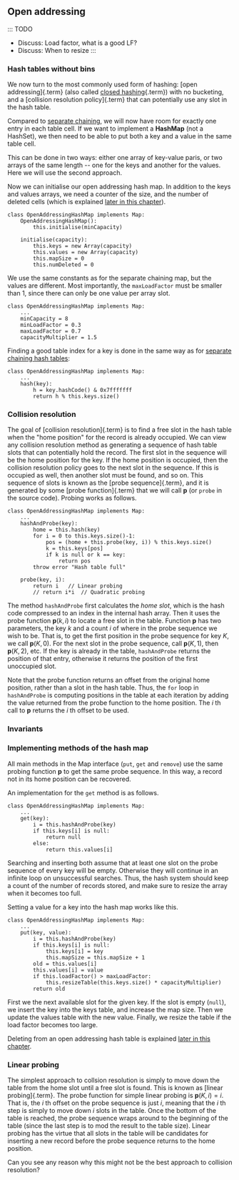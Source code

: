 
## Open addressing

::: TODO
- Discuss: Load factor, what is a good LF?
- Discuss: When to resize
:::

### Hash tables without bins

We now turn to the most commonly used form of hashing:
[open addressing]{.term} (also called [closed hashing](#closed-hash-system){.term})
with no bucketing, and a [collision resolution policy]{.term} that can potentially use any slot in the hash table.

Compared to [separate chaining](#separate-chaining),
we will now have room for exactly one entry in each table
cell. If we want to implement a **HashMap** (not a HashSet), we then
need to be able to put both a key and a value in the same table cell.

This can be done in two ways: either one array of key-value paris,
or two arrays of the same length -- one for the keys and another for the values.
Here we will use the second approach.

Now we can initialise our open addressing hash map. In addition to the
keys and values arrays, we need a counter of the size, and the number
of deleted cells (which is explained
[later in this chapter](#open-addressing-deletion)).

    class OpenAddressingHashMap implements Map:
        OpenAddressingHashMap():
            this.initialise(minCapacity)

        initialise(capacity):
            this.keys = new Array(capacity)
            this.values = new Array(capacity)
            this.mapSize = 0
            this.numDeleted = 0

We use the same constants as for the separate chaining map, but the
values are different. Most importantly, the `maxLoadFactor` must be
smaller than 1, since there can only be one value per array slot.

    class OpenAddressingHashMap implements Map:
        ...
        minCapacity = 8
        minLoadFactor = 0.3
        maxLoadFactor = 0.7
        capacityMultiplier = 1.5

Finding a good table index for a key is done in the same way as for
[separate chaining hash tables](#converting-objects-to-table-indices):

    class OpenAddressingHashMap implements Map:
        ...
        hash(key):
            h = key.hashCode() & 0x7fffffff
            return h % this.keys.size()

### Collision resolution

The goal of [collision resolution]{.term} is to
find a free slot in the hash table when the "home position" for the
record is already occupied. We can view any collision resolution method
as generating a sequence of hash table slots that can potentially hold
the record. The first slot in the sequence will be the home position for
the key. If the home position is occupied, then the collision resolution
policy goes to the next slot in the sequence. If this is occupied as
well, then another slot must be found, and so on. This sequence of slots
is known as the [probe sequence]{.term}, and it
is generated by some [probe function]{.term}
that we will call **p** (or `probe` in the source code). Probing works
as follows.

    class OpenAddressingHashMap implements Map:
        ...
        hashAndProbe(key):
            home = this.hash(key)
            for i = 0 to this.keys.size()-1:
                pos = (home + this.probe(key, i)) % this.keys.size()
                k = this.keys[pos]
                if k is null or k == key:
                    return pos
            throw error "Hash table full"

        probe(key, i):
            return i   // Linear probing
            // return i*i  // Quadratic probing


The method `hashAndProbe` first calculates the *home slot*, which is the
hash code compressed to an index in the internal hash array. Then it
uses the probe function $\textbf{p}(k, i)$ to locate a free slot in the
table. Function **p** has two parameters, the key $k$ and a count $i$ of
where in the probe sequence we wish to be. That is, to get the first
position in the probe sequence for key $K$, we call $\textbf{p}(K, 0)$.
For the next slot in the probe sequence, call $\textbf{p}(K, 1)$, then
$\textbf{p}(K, 2)$, etc. If the key is already in the table,
`hashAndProbe` returns the position of that entry, otherwise it returns
the position of the first unoccupied slot.

Note that the probe function returns an offset from the original home
position, rather than a slot in the hash table. Thus, the `for` loop in
`hashAndProbe` is computing positions in the table at each iteration by
adding the value returned from the probe function to the home position.
The $i$ th call to **p** returns the $i$ th offset to be used.

### Invariants



### Implementing methods of the hash map

All main methods in the Map interface (`put`, `get` and `remove`) use
the same probing function **p** to get the same probe sequence. In this
way, a record not in its home position can be recovered.

An implementation for the `get` method is as follows.

    class OpenAddressingHashMap implements Map:
        ...
        get(key):
            i = this.hashAndProbe(key)
            if this.keys[i] is null:
                return null
            else:
                return this.values[i]


Searching and inserting both assume that at least one slot on the probe
sequence of every key will be empty. Otherwise they will continue in an
infinite loop on unsuccessful searches. Thus, the hash system should
keep a count of the number of records stored, and make sure to resize
the array when it becomes too full.

Setting a value for a key into the hash map works like this.

    class OpenAddressingHashMap implements Map:
        ...
        put(key, value):
            i = this.hashAndProbe(key)
            if this.keys[i] is null:
                this.keys[i] = key
                this.mapSize = this.mapSize + 1
            old = this.values[i]
            this.values[i] = value
            if this.loadFactor() > maxLoadFactor:
                this.resizeTable(this.keys.size() * capacityMultiplier)
            return old


First we the next available slot for the given key. If the slot is empty
(`null`), we insert the key into the keys table, and increase the map size.
Then we update the values table with the new value.
Finally, we resize the table if the load factor becomes too large.

Deleting from an open addressing hash table is explained
[later in this chapter](#open-addressing-deletion).

### Linear probing

The simplest approach to collsion resolution is simply to move down the
table from the home slot until a free slot is found. This is known as
[linear probing]{.term}. The probe function for
simple linear probing is $\textbf{p}(K, i) = i$. That is, the $i$ th
offset on the probe sequence is just $i$, meaning that the $i$ th step
is simply to move down $i$ slots in the table. Once the bottom of the
table is reached, the probe sequence wraps around to the beginning of
the table (since the last step is to mod the result to the table size).
Linear probing has the virtue that all slots in the table will be
candidates for inserting a new record before the probe sequence returns
to the home position.

<inlineav id="linProbeCON1" src="Hashing/linProbeCON1.js" name="Linear Probing Slideshow 1" links="Hashing/linProbeCON.css"/>

Can you see any reason why this might not be the best approach to
collision resolution?
